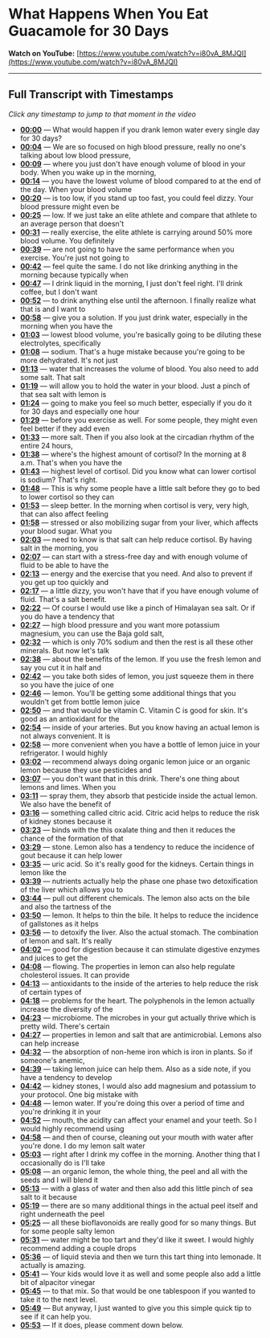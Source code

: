 # What Happens When You Eat Guacamole for 30 Days

**Watch on YouTube:** [https://www.youtube.com/watch?v=i80vA_8MJQI](https://www.youtube.com/watch?v=i80vA_8MJQI)

---

## Full Transcript with Timestamps

*Click any timestamp to jump to that moment in the video*

- **[00:00](https://www.youtube.com/watch?v=i80vA_8MJQI&t=0s)** — What would happen if you drank lemon water every single day for 30 days?
- **[00:04](https://www.youtube.com/watch?v=i80vA_8MJQI&t=4s)** — We are so focused on high blood pressure, really no one's talking about low blood pressure,
- **[00:09](https://www.youtube.com/watch?v=i80vA_8MJQI&t=9s)** — where you just don't have enough volume of blood in your body. When you wake up in the morning,
- **[00:14](https://www.youtube.com/watch?v=i80vA_8MJQI&t=14s)** — you have the lowest volume of blood compared to at the end of the day. When your blood volume
- **[00:20](https://www.youtube.com/watch?v=i80vA_8MJQI&t=20s)** — is too low, if you stand up too fast, you could feel dizzy. Your blood pressure might even be
- **[00:25](https://www.youtube.com/watch?v=i80vA_8MJQI&t=25s)** — low. If we just take an elite athlete and compare that athlete to an average person that doesn't
- **[00:31](https://www.youtube.com/watch?v=i80vA_8MJQI&t=31s)** — really exercise, the elite athlete is carrying around 50% more blood volume. You definitely
- **[00:39](https://www.youtube.com/watch?v=i80vA_8MJQI&t=39s)** — are not going to have the same performance when you exercise. You're just not going to
- **[00:42](https://www.youtube.com/watch?v=i80vA_8MJQI&t=42s)** — feel quite the same. I do not like drinking anything in the morning because typically when
- **[00:47](https://www.youtube.com/watch?v=i80vA_8MJQI&t=47s)** — I drink liquid in the morning, I just don't feel right. I'll drink coffee, but I don't want
- **[00:52](https://www.youtube.com/watch?v=i80vA_8MJQI&t=52s)** — to drink anything else until the afternoon. I finally realize what that is and I want to
- **[00:58](https://www.youtube.com/watch?v=i80vA_8MJQI&t=58s)** — give you a solution. If you just drink water, especially in the morning when you have the
- **[01:03](https://www.youtube.com/watch?v=i80vA_8MJQI&t=63s)** — lowest blood volume, you're basically going to be diluting these electrolytes, specifically
- **[01:08](https://www.youtube.com/watch?v=i80vA_8MJQI&t=68s)** — sodium. That's a huge mistake because you're going to be more dehydrated. It's not just
- **[01:13](https://www.youtube.com/watch?v=i80vA_8MJQI&t=73s)** — water that increases the volume of blood. You also need to add some salt. That salt
- **[01:19](https://www.youtube.com/watch?v=i80vA_8MJQI&t=79s)** — will allow you to hold the water in your blood. Just a pinch of that sea salt with lemon is
- **[01:24](https://www.youtube.com/watch?v=i80vA_8MJQI&t=84s)** — going to make you feel so much better, especially if you do it for 30 days and especially one hour
- **[01:29](https://www.youtube.com/watch?v=i80vA_8MJQI&t=89s)** — before you exercise as well. For some people, they might even feel better if they add even
- **[01:33](https://www.youtube.com/watch?v=i80vA_8MJQI&t=93s)** — more salt. Then if you also look at the circadian rhythm of the entire 24 hours,
- **[01:38](https://www.youtube.com/watch?v=i80vA_8MJQI&t=98s)** — where's the highest amount of cortisol? In the morning at 8 a.m. That's when you have the
- **[01:43](https://www.youtube.com/watch?v=i80vA_8MJQI&t=103s)** — highest level of cortisol. Did you know what can lower cortisol is sodium? That's right.
- **[01:48](https://www.youtube.com/watch?v=i80vA_8MJQI&t=108s)** — This is why some people have a little salt before they go to bed to lower cortisol so they can
- **[01:53](https://www.youtube.com/watch?v=i80vA_8MJQI&t=113s)** — sleep better. In the morning when cortisol is very, very high, that can also affect feeling
- **[01:58](https://www.youtube.com/watch?v=i80vA_8MJQI&t=118s)** — stressed or also mobilizing sugar from your liver, which affects your blood sugar. What you
- **[02:03](https://www.youtube.com/watch?v=i80vA_8MJQI&t=123s)** — need to know is that salt can help reduce cortisol. By having salt in the morning, you
- **[02:07](https://www.youtube.com/watch?v=i80vA_8MJQI&t=127s)** — can start with a stress-free day and with enough volume of fluid to be able to have the
- **[02:13](https://www.youtube.com/watch?v=i80vA_8MJQI&t=133s)** — energy and the exercise that you need. And also to prevent if you get up too quickly and
- **[02:17](https://www.youtube.com/watch?v=i80vA_8MJQI&t=137s)** — a little dizzy, you won't have that if you have enough volume of fluid. That's a salt benefit.
- **[02:22](https://www.youtube.com/watch?v=i80vA_8MJQI&t=142s)** — Of course I would use like a pinch of Himalayan sea salt. Or if you do have a tendency that
- **[02:27](https://www.youtube.com/watch?v=i80vA_8MJQI&t=147s)** — high blood pressure and you want more potassium magnesium, you can use the Baja gold salt,
- **[02:32](https://www.youtube.com/watch?v=i80vA_8MJQI&t=152s)** — which is only 70% sodium and then the rest is all these other minerals. But now let's talk
- **[02:38](https://www.youtube.com/watch?v=i80vA_8MJQI&t=158s)** — about the benefits of the lemon. If you use the fresh lemon and say you cut it in half and
- **[02:42](https://www.youtube.com/watch?v=i80vA_8MJQI&t=162s)** — you take both sides of lemon, you just squeeze them in there so you have the juice of one
- **[02:46](https://www.youtube.com/watch?v=i80vA_8MJQI&t=166s)** — lemon. You'll be getting some additional things that you wouldn't get from bottle lemon juice
- **[02:50](https://www.youtube.com/watch?v=i80vA_8MJQI&t=170s)** — and that would be vitamin C. Vitamin C is good for skin. It's good as an antioxidant for the
- **[02:54](https://www.youtube.com/watch?v=i80vA_8MJQI&t=174s)** — inside of your arteries. But you know having an actual lemon is not always convenient. It is
- **[02:58](https://www.youtube.com/watch?v=i80vA_8MJQI&t=178s)** — more convenient when you have a bottle of lemon juice in your refrigerator. I would highly
- **[03:02](https://www.youtube.com/watch?v=i80vA_8MJQI&t=182s)** — recommend always doing organic lemon juice or an organic lemon because they use pesticides and
- **[03:07](https://www.youtube.com/watch?v=i80vA_8MJQI&t=187s)** — you don't want that in this drink. There's one thing about lemons and limes. When you
- **[03:11](https://www.youtube.com/watch?v=i80vA_8MJQI&t=191s)** — spray them, they absorb that pesticide inside the actual lemon. We also have the benefit of
- **[03:16](https://www.youtube.com/watch?v=i80vA_8MJQI&t=196s)** — something called citric acid. Citric acid helps to reduce the risk of kidney stones because it
- **[03:23](https://www.youtube.com/watch?v=i80vA_8MJQI&t=203s)** — binds with the this oxalate thing and then it reduces the chance of the formation of that
- **[03:29](https://www.youtube.com/watch?v=i80vA_8MJQI&t=209s)** — stone. Lemon also has a tendency to reduce the incidence of gout because it can help lower
- **[03:35](https://www.youtube.com/watch?v=i80vA_8MJQI&t=215s)** — uric acid. So it's really good for the kidneys. Certain things in lemon like the
- **[03:39](https://www.youtube.com/watch?v=i80vA_8MJQI&t=219s)** — nutrients actually help the phase one phase two detoxification of the liver which allows you to
- **[03:44](https://www.youtube.com/watch?v=i80vA_8MJQI&t=224s)** — pull out different chemicals. The lemon also acts on the bile and also the tartness of the
- **[03:50](https://www.youtube.com/watch?v=i80vA_8MJQI&t=230s)** — lemon. It helps to thin the bile. It helps to reduce the incidence of gallstones as it helps
- **[03:56](https://www.youtube.com/watch?v=i80vA_8MJQI&t=236s)** — to detoxify the liver. Also the actual stomach. The combination of lemon and salt. It's really
- **[04:02](https://www.youtube.com/watch?v=i80vA_8MJQI&t=242s)** — good for digestion because it can stimulate digestive enzymes and juices to get the
- **[04:08](https://www.youtube.com/watch?v=i80vA_8MJQI&t=248s)** — flowing. The properties in lemon can also help regulate cholesterol issues. It can provide
- **[04:13](https://www.youtube.com/watch?v=i80vA_8MJQI&t=253s)** — antioxidants to the inside of the arteries to help reduce the risk of certain types of
- **[04:18](https://www.youtube.com/watch?v=i80vA_8MJQI&t=258s)** — problems for the heart. The polyphenols in the lemon actually increase the diversity of the
- **[04:23](https://www.youtube.com/watch?v=i80vA_8MJQI&t=263s)** — microbiome. The microbes in your gut actually thrive which is pretty wild. There's certain
- **[04:27](https://www.youtube.com/watch?v=i80vA_8MJQI&t=267s)** — properties in lemon and salt that are antimicrobial. Lemons also can help increase
- **[04:32](https://www.youtube.com/watch?v=i80vA_8MJQI&t=272s)** — the absorption of non-heme iron which is iron in plants. So if someone's anemic,
- **[04:39](https://www.youtube.com/watch?v=i80vA_8MJQI&t=279s)** — taking lemon juice can help them. Also as a side note, if you have a tendency to develop
- **[04:42](https://www.youtube.com/watch?v=i80vA_8MJQI&t=282s)** — kidney stones, I would also add magnesium and potassium to your protocol. One big mistake with
- **[04:48](https://www.youtube.com/watch?v=i80vA_8MJQI&t=288s)** — lemon water. If you're doing this over a period of time and you're drinking it in your
- **[04:52](https://www.youtube.com/watch?v=i80vA_8MJQI&t=292s)** — mouth, the acidity can affect your enamel and your teeth. So I would highly recommend using
- **[04:58](https://www.youtube.com/watch?v=i80vA_8MJQI&t=298s)** — and then of course, cleaning out your mouth with water after you're done. I do my lemon salt water
- **[05:03](https://www.youtube.com/watch?v=i80vA_8MJQI&t=303s)** — right after I drink my coffee in the morning. Another thing that I occasionally do is I'll take
- **[05:08](https://www.youtube.com/watch?v=i80vA_8MJQI&t=308s)** — an organic lemon, the whole thing, the peel and all with the seeds and I will blend it
- **[05:13](https://www.youtube.com/watch?v=i80vA_8MJQI&t=313s)** — with a glass of water and then also add this little pinch of sea salt to it because
- **[05:19](https://www.youtube.com/watch?v=i80vA_8MJQI&t=319s)** — there are so many additional things in the actual peel itself and right underneath the peel
- **[05:25](https://www.youtube.com/watch?v=i80vA_8MJQI&t=325s)** — all these bioflavonoids are really good for so many things. But for some people salty lemon
- **[05:31](https://www.youtube.com/watch?v=i80vA_8MJQI&t=331s)** — water might be too tart and they'd like it sweet. I would highly recommend adding a couple drops
- **[05:36](https://www.youtube.com/watch?v=i80vA_8MJQI&t=336s)** — of liquid stevia and then we turn this tart thing into lemonade. It actually is amazing.
- **[05:41](https://www.youtube.com/watch?v=i80vA_8MJQI&t=341s)** — Your kids would love it as well and some people also add a little bit of alpacitor vinegar
- **[05:45](https://www.youtube.com/watch?v=i80vA_8MJQI&t=345s)** — to that mix. So that would be one tablespoon if you wanted to take it to the next level.
- **[05:49](https://www.youtube.com/watch?v=i80vA_8MJQI&t=349s)** — But anyway, I just wanted to give you this simple quick tip to see if it can help you.
- **[05:53](https://www.youtube.com/watch?v=i80vA_8MJQI&t=353s)** — If it does, please comment down below.
